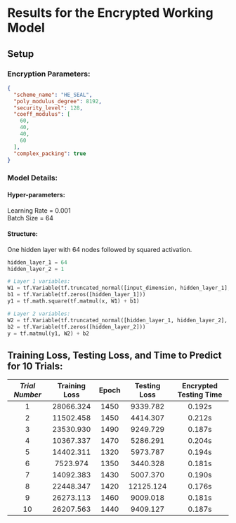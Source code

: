 # Results for the Encrypted Working Model
## Setup
### Encryption Parameters:
```json
{
  "scheme_name": "HE_SEAL",
  "poly_modulus_degree": 8192,
  "security_level": 128,
  "coeff_modulus": [
    60,
    40,
    40,
    60
  ],
  "complex_packing": true
}

```
### Model Details:
#### Hyper-parameters:
Learning Rate = 0.001  
Batch Size = 64  
#### Structure:
One hidden layer with 64 nodes followed by squared activation.
```python
hidden_layer_1 = 64
hidden_layer_2 = 1

# Layer 1 variables:
W1 = tf.Variable(tf.truncated_normal([input_dimension, hidden_layer_1], stddev=0.15))
b1 = tf.Variable(tf.zeros([hidden_layer_1]))
y1 = tf.math.square(tf.matmul(x, W1) + b1)

# Layer 2 variables:
W2 = tf.Variable(tf.truncated_normal([hidden_layer_1, hidden_layer_2], stddev=0.15))
b2 = tf.Variable(tf.zeros([hidden_layer_2]))
y = tf.matmul(y1, W2) + b2
```



## Training Loss, Testing Loss, and Time to Predict for 10 Trials:
|*Trial Number*| Training Loss | Epoch | Testing Loss | Encrypted Testing Time |
|:------------:|:---------:|:----:|:--------:|:------:|
| 1            | 28066.324 | 1450 | 9339.782 | 0.192s | 
| 2            | 11502.458 | 1450 | 4414.307 | 0.212s | 
| 3            | 23530.930 | 1490 | 9249.729 | 0.187s | 
| 4            | 10367.337 | 1470 | 5286.291 | 0.204s | 
| 5            | 14402.311 | 1320 | 5973.787 | 0.194s | 
| 6            |  7523.974 | 1350 | 3440.328 | 0.181s | 
| 7            | 14092.383 | 1430 | 5007.370 | 0.190s | 
| 8            | 22448.347 | 1420 |12125.124 | 0.176s | 
| 9            | 26273.113 | 1460 | 9009.018 | 0.181s | 
| 10           | 26207.563 | 1440 | 9409.127 | 0.187s | 


